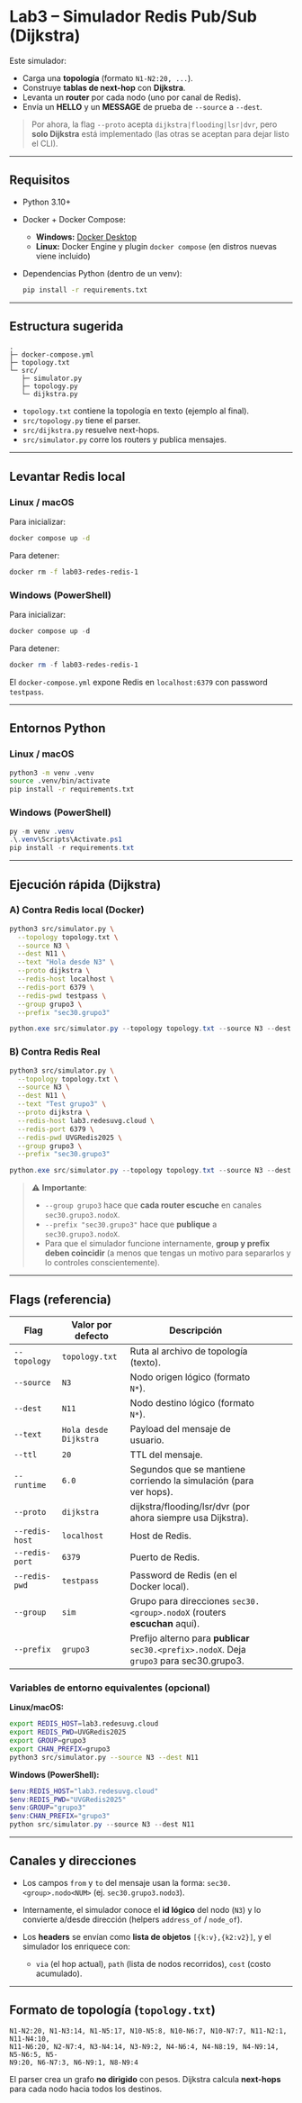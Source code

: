 # Lab3 – Simulador Redis Pub/Sub (Dijkstra)

Este simulador:

* Carga una **topología** (formato `N1-N2:20, ...`).
* Construye **tablas de next-hop** con **Dijkstra**.
* Levanta un **router** por cada nodo (uno por canal de Redis).
* Envía un **HELLO** y un **MESSAGE** de prueba de `--source` a `--dest`.

> Por ahora, la flag `--proto` acepta `dijkstra|flooding|lsr|dvr`, pero **solo Dijkstra** está implementado (las otras se aceptan para dejar listo el CLI).

---

## Requisitos

* Python 3.10+
* Docker + Docker Compose:

  * **Windows:** [Docker Desktop](https://www.docker.com/products/docker-desktop/)
  * **Linux:** Docker Engine y plugin `docker compose` (en distros nuevas viene incluido)
* Dependencias Python (dentro de un venv):

  ```bash
  pip install -r requirements.txt
  ```

---

## Estructura sugerida

```
.
├─ docker-compose.yml
├─ topology.txt
└─ src/
   ├─ simulator.py
   ├─ topology.py
   └─ dijkstra.py
```

* `topology.txt` contiene la topología en texto (ejemplo al final).
* `src/topology.py` tiene el parser.
* `src/dijkstra.py` resuelve next-hops.
* `src/simulator.py` corre los routers y publica mensajes.

---

## Levantar Redis local

### Linux / macOS

Para inicializar: 
```bash
docker compose up -d
```

Para detener:
```bash
docker rm -f lab03-redes-redis-1
```

### Windows (PowerShell)

Para inicializar: 
```powershell
docker compose up -d
```

Para detener:
```powershell
docker rm -f lab03-redes-redis-1
```

El `docker-compose.yml` expone Redis en `localhost:6379` con password `testpass`.

---

## Entornos Python

### Linux / macOS

```bash
python3 -m venv .venv
source .venv/bin/activate
pip install -r requirements.txt
```

### Windows (PowerShell)

```powershell
py -m venv .venv
.\.venv\Scripts\Activate.ps1
pip install -r requirements.txt
```

---

## Ejecución rápida (Dijkstra)

### A) Contra Redis local (Docker)

```bash
python3 src/simulator.py \
  --topology topology.txt \
  --source N3 \
  --dest N11 \
  --text "Hola desde N3" \
  --proto dijkstra \
  --redis-host localhost \
  --redis-port 6379 \
  --redis-pwd testpass \
  --group grupo3 \
  --prefix "sec30.grupo3"
```

```powershell
python.exe src/simulator.py --topology topology.txt --source N3 --dest N11 --text "Hola desde N3" --proto dijkstra --redis-host localhost --redis-port 6379 --redis-pwd testpass --group grupo3 --prefix "sec30.grupo3"
```

### B) Contra Redis Real

```bash
python3 src/simulator.py \
  --topology topology.txt \
  --source N3 \
  --dest N11 \
  --text "Test grupo3" \
  --proto dijkstra \
  --redis-host lab3.redesuvg.cloud \
  --redis-port 6379 \
  --redis-pwd UVGRedis2025 \
  --group grupo3 \
  --prefix "sec30.grupo3"
```

```powershell
python.exe src/simulator.py --topology topology.txt --source N3 --dest N11 --text "Test grupo3" --proto dijkstra --redis-host lab3.redesuvg.cloud --redis-port 6379 --redis-pwd UVGRedis2025 --group grupo3 --prefix "sec30.grupo3"
```

> ⚠️ **Importante**:
>
> * `--group grupo3` hace que **cada router escuche** en canales `sec30.grupo3.nodoX`.
> * `--prefix "sec30.grupo3"` hace que **publique** a `sec30.grupo3.nodoX`.
> * Para que el simulador funcione internamente, **group y prefix deben coincidir** (a menos que tengas un motivo para separarlos y lo controles conscientemente).

---

## Flags (referencia)

| Flag           | Valor por defecto        | Descripción                                                                                |          |     |                                         |
| -------------- | ------------------------ | ------------------------------------------------------------------------------------------ | -------- | --- | --------------------------------------- |
| `--topology`   | `topology.txt`           | Ruta al archivo de topología (texto).                                                      |          |     |                                         |
| `--source`     | `N3`                     | Nodo origen lógico (formato `N*`).                                                         |          |     |                                         |
| `--dest`       | `N11`                    | Nodo destino lógico (formato `N*`).                                                        |          |     |                                         |
| `--text`       | `Hola desde Dijkstra` | Payload del mensaje de usuario.                                                            |          |     |                                         |
| `--ttl`        | `20`                     | TTL del mensaje.                                                                           |          |     |                                         |
| `--runtime`    | `6.0`                    | Segundos que se mantiene corriendo la simulación (para ver hops).                          |          |     |                                         |
| `--proto`      | `dijkstra`               | dijkstra/flooding/lsr/dvr (por ahora siempre usa Dijkstra). |
| `--redis-host` | `localhost`              | Host de Redis.                                                                             |          |     |                                         |
| `--redis-port` | `6379`                   | Puerto de Redis.                                                                           |          |     |                                         |
| `--redis-pwd`  | `testpass`               | Password de Redis (en el Docker local).                                                    |          |     |                                         |
| `--group`      | `sim`                    | Grupo para direcciones `sec30.<group>.nodoX` (routers **escuchan** aquí).                  |          |     |                                         |
| `--prefix`     | `grupo3`                 | Prefijo alterno para **publicar** `sec30.<prefix>.nodoX`. Deja `grupo3` para sec30.grupo3. |          |     |                                         |

### Variables de entorno equivalentes (opcional)

**Linux/macOS:**

```bash
export REDIS_HOST=lab3.redesuvg.cloud
export REDIS_PWD=UVGRedis2025
export GROUP=grupo3
export CHAN_PREFIX=grupo3
python3 src/simulator.py --source N3 --dest N11
```

**Windows (PowerShell):**

```powershell
$env:REDIS_HOST="lab3.redesuvg.cloud"
$env:REDIS_PWD="UVGRedis2025"
$env:GROUP="grupo3"
$env:CHAN_PREFIX="grupo3"
python src/simulator.py --source N3 --dest N11
```

---

## Canales y direcciones

* Los campos `from` y `to` del mensaje usan la forma:
  `sec30.<group>.nodo<NUM>` (ej. `sec30.grupo3.nodo3`).
* Internamente, el simulador conoce el **id lógico** del nodo (`N3`) y lo convierte a/desde dirección (helpers `address_of` / `node_of`).
* Los **headers** se envían como **lista de objetos** `[{k:v},{k2:v2}]`, y el simulador los enriquece con:

  * `via` (el hop actual), `path` (lista de nodos recorridos), `cost` (costo acumulado).

---

## Formato de topología (`topology.txt`)

```
N1-N2:20, N1-N3:14, N1-N5:17, N10-N5:8, N10-N6:7, N10-N7:7, N11-N2:1, N11-N4:10,
N11-N6:20, N2-N7:4, N3-N4:14, N3-N9:2, N4-N6:4, N4-N8:19, N4-N9:14, N5-N6:5, N5-
N9:20, N6-N7:3, N6-N9:1, N8-N9:4
```

El parser crea un grafo **no dirigido** con pesos. Dijkstra calcula **next-hops** para cada nodo hacia todos los destinos.

